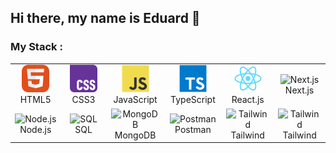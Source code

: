 ## Hi there, my name is Eduard 👋
### My Stack :
<table align="center">
<tr>
<td align="center" width="88">
<img src="./images/01-html5.svg" alt="HTML5" width="44" height="44"/>
<br>HTML5
</td>
<td align="center" width="88">
<img src="./images/02-css3.svg" alt="CSS3" width="44" height="44"/>
<br>CSS3
</td>
<td align="center" width="88">
<img src="./images/03-javascript.svg" alt="JS" width="44" height="44"/>
<br>JavaScript
</td>
<td align="center" width="88">
<img src="./images/04-typescript.svg" alt="TS" width="44" height="44"/>
<br>TypeScript
</td>
<td align="center" width="88">
<img src="./images/05-react.svg" alt="React" width="44" height="44"/>
<br>React.js
</td>
<td align="center" width="88">
<img src="./images/07-nextjs.svg" alt="Next.js" width="44" height="44"/>
<br>Next.js
</td>
</tr>
<tr>
<td align="center" width="88">
<img src="./images/08-nodejs.svg" alt="Node.js" width="44" height="44"/>
<br>Node.js
</td>
<td align="center" width="88">
<img src="./images/14-sql.svg" alt="SQL" width="44" height="44"/>
<br>SQL
</td>
<td align="center" width="88">
<img src="./images/16-mongodb.svg" alt="MongoDB" width="44" height="44"/>
<br>MongoDB
</td>
<td align="center" width="88">
<img src="./images/15-postman.svg" alt="Postman" width="44" height="44"/>
<br>Postman
</td>
<td align="center" width="88">
<img src="./images/12-tailwind.svg" alt="Tailwind" width="44" height="44"/>
<br>Tailwind
</td>
  <td align="center" width="88">
<img src="./images/12-tailwind.svg" alt="Tailwind" width="44" height="44"/>
<br>Tailwind
</td>
</tr>
</table>
<!--
**EddNik/EddNik** is a ✨ _special_ ✨ repository because its `README.md` (this file) appears on your GitHub profile.

Here are some ideas to get you started:

- 🔭 I’m currently working on ...
- 🌱 I’m currently learning ...
- 👯 I’m looking to collaborate on ...
- 🤔 I’m looking for help with ...
- 💬 Ask me about ...
- 📫 How to reach me: ...
- 😄 Pronouns: ...
- ⚡ Fun fact: ...
-->
